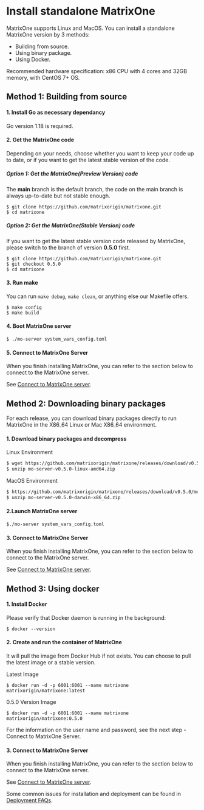 # **Install standalone MatrixOne**

MatrixOne supports Linux and MacOS. You can install a standalone MatrixOne version by 3 methods: 

* Building from source.
* Using binary package.
* Using Docker.

Recommended hardware specification: x86 CPU with 4 cores and 32GB memory, with CentOS 7+ OS.

## **Method 1: Building from source**

#### 1. Install Go as necessary dependancy

Go version 1.18 is required.

#### 2. Get the MatrixOne code

Depending on your needs, choose whether you want to keep your code up to date, or if you want to get the latest stable version of the code.

##### Option 1: Get the MatrixOne(Preview Version) code

The **main** branch is the default branch, the code on the main branch is always up-to-date but not stable enough.

```
$ git clone https://github.com/matrixorigin/matrixone.git
$ cd matrixone
```

##### Option 2: Get the MatrixOne(Stable Version) code

If you want to get the latest stable version code released by MatrixOne, please switch to the branch of version **0.5.0** first.

```
$ git clone https://github.com/matrixorigin/matrixone.git
$ git checkout 0.5.0
$ cd matrixone
```

#### 3. Run make

You can run `make debug`, `make clean`, or anything else our Makefile offers.

```
$ make config
$ make build
```

#### 4. Boot MatrixOne server

```
$ ./mo-server system_vars_config.toml
```

#### 5. Connect to MatrixOne Server

When you finish installing MatrixOne, you can refer to the section below to connect to the MatrixOne server.

See [Connect to MatrixOne server](connect-to-matrixone-server.md).

## **Method 2: Downloading binary packages**

For each release, you can download binary packages directly to run MatrixOne in the X86_64 Linux or Mac X86_64 environment.

#### 1. Download binary packages and decompress

Linux Environment

```bash
$ wget https://github.com/matrixorigin/matrixone/releases/download/v0.5.0/mo-server-v0.5.0-linux-amd64.zip
$ unzip mo-server-v0.5.0-linux-amd64.zip
```

MacOS Environment

```bash
$ https://github.com/matrixorigin/matrixone/releases/download/v0.5.0/mo-server-v0.5.0-darwin-x86_64.zip
$ unzip mo-server-v0.5.0-darwin-x86_64.zip
```

#### 2.Launch MatrixOne server

```
$./mo-server system_vars_config.toml
```

#### 3. Connect to MatrixOne Server

When you finish installing MatrixOne, you can refer to the section below to connect to the MatrixOne server.

See [Connect to MatrixOne server](connect-to-matrixone-server.md).

## **Method 3: Using docker**

#### 1. Install Docker

Please verify that Docker daemon is running in the background:

```
$ docker --version
```

#### 2. Create and run the container of MatrixOne

It will pull the image from Docker Hub if not exists. You can choose to pull the latest image or a stable version.

Latest Image

```
$ docker run -d -p 6001:6001 --name matrixone matrixorigin/matrixone:latest
```

0.5.0 Version Image

```
$ docker run -d -p 6001:6001 --name matrixone matrixorigin/matrixone:0.5.0
```

For the information on the user name and password, see the next step - Connect to MatrixOne Server.

#### 3. Connect to MatrixOne Server

When you finish installing MatrixOne, you can refer to the section below to connect to the MatrixOne server.

See [Connect to MatrixOne server](connect-to-matrixone-server.md).

Some common issues for installation and deployment can be found in [Deployment FAQs](../FAQs/deployment-faqs.md).